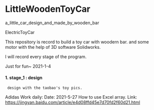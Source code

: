 # LittleWoodenToyCar
a_little_car_design_and_made_by_wooden_bar


ElectricToyCar
<br>

This repository is record to build a toy car with woodern bar.
and some motor with the help of 3D software Solidworks.

I will record every stage of the program.

Just for fun~
                        2021-1-4

#### 1. stage_1 : design
     design with the taobao's toy pics.



Adidas Work daily:
Date: 2021-5-27
    How to use Excel array.
    Link: https://jingyan.baidu.com/article/e4d08ffd45e7d70fd2f60d21.html
    
